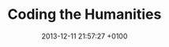 ---
layout: post
type: publications
title: Coding the Humanities
date: 2013-12-11 21:57:27 +0100
authors:
- Johanna Barnbeck
images:
summery: |
  Coding the Humanities is the teaching program that inspired Offcourse. 
reference:
  title: Coding the Humanities
  url: http://codingthehumanities.com/
---